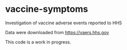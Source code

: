 # vaccine-symptoms
Investigation of vaccine adverse events reported to HHS

Data were downloaded from https://vaers.hhs.gov

This code is a work in progress.
